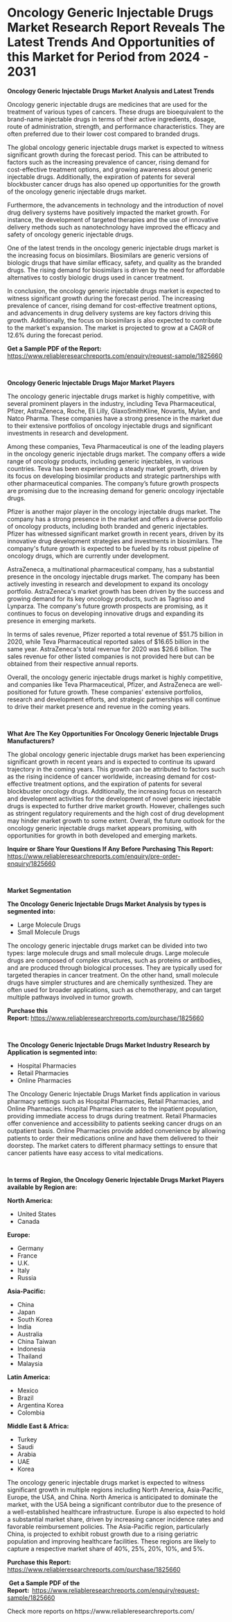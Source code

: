<p><h1>Oncology Generic Injectable Drugs Market Research Report Reveals The Latest Trends And Opportunities of this Market for Period from 2024 - 2031</h1></p><p><strong>Oncology Generic Injectable Drugs Market Analysis and Latest Trends</strong></p>
<p><p>Oncology generic injectable drugs are medicines that are used for the treatment of various types of cancers. These drugs are bioequivalent to the brand-name injectable drugs in terms of their active ingredients, dosage, route of administration, strength, and performance characteristics. They are often preferred due to their lower cost compared to branded drugs.</p><p>The global oncology generic injectable drugs market is expected to witness significant growth during the forecast period. This can be attributed to factors such as the increasing prevalence of cancer, rising demand for cost-effective treatment options, and growing awareness about generic injectable drugs. Additionally, the expiration of patents for several blockbuster cancer drugs has also opened up opportunities for the growth of the oncology generic injectable drugs market.</p><p>Furthermore, the advancements in technology and the introduction of novel drug delivery systems have positively impacted the market growth. For instance, the development of targeted therapies and the use of innovative delivery methods such as nanotechnology have improved the efficacy and safety of oncology generic injectable drugs.</p><p>One of the latest trends in the oncology generic injectable drugs market is the increasing focus on biosimilars. Biosimilars are generic versions of biologic drugs that have similar efficacy, safety, and quality as the branded drugs. The rising demand for biosimilars is driven by the need for affordable alternatives to costly biologic drugs used in cancer treatment.</p><p>In conclusion, the oncology generic injectable drugs market is expected to witness significant growth during the forecast period. The increasing prevalence of cancer, rising demand for cost-effective treatment options, and advancements in drug delivery systems are key factors driving this growth. Additionally, the focus on biosimilars is also expected to contribute to the market's expansion. The market is projected to grow at a CAGR of 12.6% during the forecast period.</p></p>
<p><strong>Get a Sample PDF of the Report:&nbsp;</strong> <a href="https://www.reliableresearchreports.com/enquiry/request-sample/1825660">https://www.reliableresearchreports.com/enquiry/request-sample/1825660</a></p>
<p>&nbsp;</p>
<p><strong>Oncology Generic Injectable Drugs Major Market Players</strong></p>
<p><p>The oncology generic injectable drugs market is highly competitive, with several prominent players in the industry, including Teva Pharmaceutical, Pfizer, AstraZeneca, Roche, Eli Lilly, GlaxoSmithKline, Novartis, Mylan, and Natco Pharma. These companies have a strong presence in the market due to their extensive portfolios of oncology injectable drugs and significant investments in research and development.</p><p>Among these companies, Teva Pharmaceutical is one of the leading players in the oncology generic injectable drugs market. The company offers a wide range of oncology products, including generic injectables, in various countries. Teva has been experiencing a steady market growth, driven by its focus on developing biosimilar products and strategic partnerships with other pharmaceutical companies. The company’s future growth prospects are promising due to the increasing demand for generic oncology injectable drugs.</p><p>Pfizer is another major player in the oncology injectable drugs market. The company has a strong presence in the market and offers a diverse portfolio of oncology products, including both branded and generic injectables. Pfizer has witnessed significant market growth in recent years, driven by its innovative drug development strategies and investments in biosimilars. The company's future growth is expected to be fueled by its robust pipeline of oncology drugs, which are currently under development.</p><p>AstraZeneca, a multinational pharmaceutical company, has a substantial presence in the oncology injectable drugs market. The company has been actively investing in research and development to expand its oncology portfolio. AstraZeneca's market growth has been driven by the success and growing demand for its key oncology products, such as Tagrisso and Lynparza. The company's future growth prospects are promising, as it continues to focus on developing innovative drugs and expanding its presence in emerging markets.</p><p>In terms of sales revenue, Pfizer reported a total revenue of $51.75 billion in 2020, while Teva Pharmaceutical reported sales of $16.65 billion in the same year. AstraZeneca's total revenue for 2020 was $26.6 billion. The sales revenue for other listed companies is not provided here but can be obtained from their respective annual reports.</p><p>Overall, the oncology generic injectable drugs market is highly competitive, and companies like Teva Pharmaceutical, Pfizer, and AstraZeneca are well-positioned for future growth. These companies' extensive portfolios, research and development efforts, and strategic partnerships will continue to drive their market presence and revenue in the coming years.</p></p>
<p>&nbsp;</p>
<p><strong>What Are The Key Opportunities For Oncology Generic Injectable Drugs Manufacturers?</strong></p>
<p><p>The global oncology generic injectable drugs market has been experiencing significant growth in recent years and is expected to continue its upward trajectory in the coming years. This growth can be attributed to factors such as the rising incidence of cancer worldwide, increasing demand for cost-effective treatment options, and the expiration of patents for several blockbuster oncology drugs. Additionally, the increasing focus on research and development activities for the development of novel generic injectable drugs is expected to further drive market growth. However, challenges such as stringent regulatory requirements and the high cost of drug development may hinder market growth to some extent. Overall, the future outlook for the oncology generic injectable drugs market appears promising, with opportunities for growth in both developed and emerging markets.</p></p>
<p><strong>Inquire or Share Your Questions If Any Before Purchasing This Report:</strong> <a href="https://www.reliableresearchreports.com/enquiry/pre-order-enquiry/1825660">https://www.reliableresearchreports.com/enquiry/pre-order-enquiry/1825660</a></p>
<p>&nbsp;</p>
<p><strong>Market Segmentation</strong></p>
<p><strong>The Oncology Generic Injectable Drugs Market Analysis by types is segmented into:</strong></p>
<p><ul><li>Large Molecule Drugs</li><li>Small Molecule Drugs</li></ul></p>
<p><p>The oncology generic injectable drugs market can be divided into two types: large molecule drugs and small molecule drugs. Large molecule drugs are composed of complex structures, such as proteins or antibodies, and are produced through biological processes. They are typically used for targeted therapies in cancer treatment. On the other hand, small molecule drugs have simpler structures and are chemically synthesized. They are often used for broader applications, such as chemotherapy, and can target multiple pathways involved in tumor growth.</p></p>
<p><strong>Purchase this Report:&nbsp;</strong><a href="https://www.reliableresearchreports.com/purchase/1825660">https://www.reliableresearchreports.com/purchase/1825660</a></p>
<p>&nbsp;</p>
<p><strong>The Oncology Generic Injectable Drugs Market Industry Research by Application is segmented into:</strong></p>
<p><ul><li>Hospital Pharmacies</li><li>Retail Pharmacies</li><li>Online Pharmacies</li></ul></p>
<p><p>The Oncology Generic Injectable Drugs Market finds application in various pharmacy settings such as Hospital Pharmacies, Retail Pharmacies, and Online Pharmacies. Hospital Pharmacies cater to the inpatient population, providing immediate access to drugs during treatment. Retail Pharmacies offer convenience and accessibility to patients seeking cancer drugs on an outpatient basis. Online Pharmacies provide added convenience by allowing patients to order their medications online and have them delivered to their doorstep. The market caters to different pharmacy settings to ensure that cancer patients have easy access to vital medications.</p></p>
<p>&nbsp;</p>
<p><strong>In terms of Region, the Oncology Generic Injectable Drugs Market Players available by Region are:</strong></p>
<p>
    <p> <strong> North America: </strong>
        <ul>
            <li>United States</li>
            <li>Canada</li>
        </ul>
        </p> 
    <p> <strong> Europe: </strong>
        <ul>
            <li>Germany</li>
            <li>France</li>
            <li>U.K.</li>
            <li>Italy</li>
            <li>Russia</li>
        </ul>
        </p> 
    <p> <strong> Asia-Pacific: </strong>
        <ul>
            <li>China</li>
            <li>Japan</li>
            <li>South Korea</li>
            <li>India</li>
            <li>Australia</li>
            <li>China Taiwan</li>
            <li>Indonesia</li>
            <li>Thailand</li>
            <li>Malaysia</li>
        </ul>
        </p> 
    <p> <strong> Latin America: </strong>
        <ul>
            <li>Mexico</li>
            <li>Brazil</li>
            <li>Argentina Korea</li>
            <li>Colombia</li>
        </ul>
        </p> 
    <p> <strong> Middle East & Africa: </strong>
        <ul>
            <li>Turkey</li>
            <li>Saudi</li>
            <li>Arabia</li>
            <li>UAE</li>
            <li>Korea</li>
        </ul>
    </p>
    </p>
<p><p>The oncology generic injectable drugs market is expected to witness significant growth in multiple regions including North America, Asia-Pacific, Europe, the USA, and China. North America is anticipated to dominate the market, with the USA being a significant contributor due to the presence of a well-established healthcare infrastructure. Europe is also expected to hold a substantial market share, driven by increasing cancer incidence rates and favorable reimbursement policies. The Asia-Pacific region, particularly China, is projected to exhibit robust growth due to a rising geriatric population and improving healthcare facilities. These regions are likely to capture a respective market share of 40%, 25%, 20%, 10%, and 5%.</p></p>
<p><strong>Purchase this Report: </strong><a href="https://www.reliableresearchreports.com/purchase/1825660">https://www.reliableresearchreports.com/purchase/1825660</a></p>
<p>&nbsp;<strong>Get a Sample PDF of the Report:&nbsp;&nbsp;</strong><a href="https://www.reliableresearchreports.com/enquiry/request-sample/1825660">https://www.reliableresearchreports.com/enquiry/request-sample/1825660</a></p>
<p><strong></strong></p>
<p>Check more reports on https://www.reliableresearchreports.com/</p>
